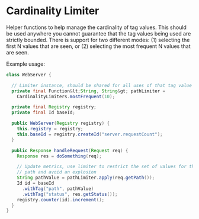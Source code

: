 # Cardinality Limiter

Helper functions to help manage the cardinality of tag values. This should be used anywhere you
cannot guarantee that the tag values being used are strictly bounded. There is support for two
different modes: (1) selecting the first N values that are seen, or (2) selecting the most
frequent N values that are seen.

Example usage:

```java
class WebServer {

  // Limiter instance, should be shared for all uses of that tag value
  private final Function&lt;String, String&gt; pathLimiter =
    CardinalityLimiters.mostFrequent(10);

  private final Registry registry;
  private final Id baseId;

  public WebServer(Registry registry) {
    this.registry = registry;
    this.baseId = registry.createId("server.requestCount");
  }

  public Response handleRequest(Request req) {
    Response res = doSomething(req);

    // Update metrics, use limiter to restrict the set of values for the
    // path and avoid an explosion
    String pathValue = pathLimiter.apply(req.getPath());
    Id id = baseId
      .withTag("path", pathValue)
      .withTag("status", res.getStatus());
    registry.counter(id).increment();
  }
}
```
